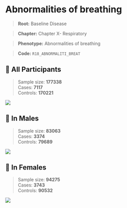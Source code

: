 # Abnormalities of breathing

> **Root:** Baseline Disease  

> **Chapter:** Chapter X- Respiratory  

> **Phenotype:** Abnormalities of breathing  

> **Code:** `R18_ABNORMALITI_BREAT`

## 🧪 All Participants  
> Sample size: **177338**  
> Cases: **7117**  
> Controls: **170221**
<img src="/Disease/Figures/ALL/Incidence/R18_ABNORMALITI_BREAT.png"/>
<CsvTable src="/public/Disease/Data/ALL/Incidence/COX_R18_ABNORMALITI_BREAT.csv" label="🔍 View full results" />

## 👨 In Males  
> Sample size: **83063**  
> Cases: **3374**  
> Controls: **79689**
<img src="/Disease/Figures/Male/Incidence/R18_ABNORMALITI_BREAT.png"/>
<CsvTable src="/public/Disease/Data/Male/Incidence/COX_R18_ABNORMALITI_BREAT.csv" label="🔍 View full results" />

## 👩 In Females  
> Sample size: **94275**  
> Cases: **3743**  
> Controls: **90532**
<img src="/Disease/Figures/Female/Incidence/R18_ABNORMALITI_BREAT.png"/>
<CsvTable src="/public/Disease/Data/Female/Incidence/COX_R18_ABNORMALITI_BREAT.csv" label="🔍 View full results" />
